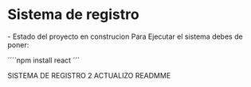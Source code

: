 <h1> Sistema de registro </h1>
- Estado del proyecto en construcion
Para Ejecutar el sistema debes de poner:

´´´´npm install react ´´´

SISTEMA DE REGISTRO 2 ACTUALIZO READMME
